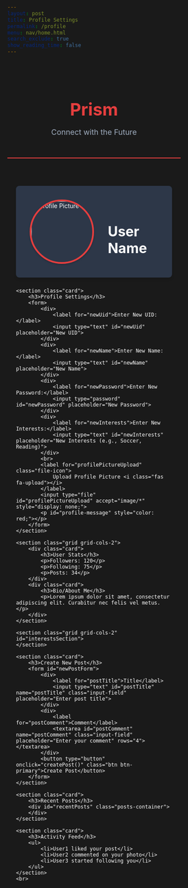 ```yaml
---
layout: post
title: Profile Settings
permalink: /profile
menu: nav/home.html
search_exclude: true
show_reading_time: false
---
```


<style>
    * {
        margin: 0;
        padding: 0;
        box-sizing: border-box;
    }

    html {
        font-family: 'Roboto', sans-serif;
        background-color: #1a1a1a;
        color: #ffffff;
    }

    .container {
        width: 90%;
        max-width: 1200px;
        margin: 0 auto;
        padding-top: 2rem;
    }

    .page-header {
        text-align: center;
        margin-bottom: 2rem;
        padding: 2rem 0;
        border-bottom: 2px solid #e53e3e;
    }

    .page-header h1 {
        font-size: 2.5rem;
        font-weight: bold;
        color: #e53e3e;
        margin-bottom: 0.5rem;
    }

    .page-header p {
        color: #a0aec0;
        font-size: 1.1rem;
    }

    .profile {
        display: flex;
        align-items: center;
        margin-bottom: 24px;
        background-color: #2d3748;
        padding: 2rem;
        border-radius: 8px;
        box-shadow: 0 4px 6px rgba(0, 0, 0, 0.1);
    }

    .profile img {
        width: 150px;
        height: 150px;
        border-radius: 50%;
        border: 4px solid #e53e3e;
        margin-right: 2rem;
        box-shadow: 0 2px 4px rgba(0, 0, 0, 0.2);
    }

    .profile div h2 {
        font-size: 2rem;
        font-weight: bold;
        color: #ffffff;
        margin-bottom: 0.5rem;
    }

    .card {
        background-color: #2d3748;
        padding: 1.5rem;
        border-radius: 8px;
        margin-bottom: 1.5rem;
        box-shadow: 0 4px 6px rgba(0, 0, 0, 0.1);
    }

    .card h3 {
        font-size: 1.5rem;
        font-weight: 600;
        color: #e53e3e;
        margin-bottom: 1.5rem;
        border-bottom: 2px solid #e53e3e;
        padding-bottom: 0.5rem;
    }

    form div {
        margin-bottom: 1rem;
    }

    label {
        display: block;
        margin-bottom: 0.5rem;
        color: #a0aec0;
    }

    input[type="text"],
    input[type="password"] {
        width: 100%;
        padding: 0.75rem;
        border-radius: 4px;
        border: 1px solid #4a5568;
        background-color: #1a202c;
        color: #ffffff;
        margin-bottom: 1rem;
    }

    input[type="text"]:focus,
    input[type="password"]:focus {
        outline: none;
        border-color: #e53e3e;
        box-shadow: 0 0 0 2px rgba(229, 62, 62, 0.2);
    }

    .file-icon {
        display: inline-block;
        padding: 0.75rem 1.5rem;
        background-color: #e53e3e;
        color: white;
        border-radius: 4px;
        cursor: pointer;
        transition: background-color 0.2s;
    }

    .file-icon:hover {
        background-color: #c53030;
    }

    #profile-message {
        margin-top: 1rem;
        padding: 0.75rem;
        border-radius: 4px;
        font-weight: 500;
    }

    .grid {
        display: grid;
        gap: 16px;
        margin-bottom: 24px;
    }

    .grid-cols-2 {
        grid-template-columns: repeat(2, 1fr);
    }

    .card img {
        width: 100%;
        border-radius: 8px;
        transition: transform 0.3s ease-in-out;
    }

    .card img:hover {
        transform: scale(1.05);
    }

    .card p {
        margin-top: 8px;
    }

    ul {
        list-style: none;
    }

    ul li {
        margin: 8px 0;
    }

    .input-field {
        width: 100%;
        padding: 0.75rem;
        margin-bottom: 1rem;
        border: 2px solid #e53e3e;
        border-radius: 6px;
        background-color: #1a1a1a;
        color: #ffffff;
        font-size: 1rem;
        transition: border-color 0.3s ease;
    }

    .input-field:focus {
        outline: none;
        border-color: #fc8181;
        box-shadow: 0 0 0 2px rgba(229, 62, 62, 0.2);
    }

    textarea.input-field {
        resize: vertical;
        min-height: 100px;
    }

    .btn-primary {
        background-color: #e53e3e;
        color: white;
        padding: 0.75rem 1.5rem;
        border: none;
        border-radius: 6px;
        font-size: 1rem;
        cursor: pointer;
        transition: background-color 0.3s ease;
    }

    .btn-primary:hover {
        background-color: #c53030;
    }

    #newPostForm {
        display: flex;
        flex-direction: column;
        gap: 1rem;
    }

    #newPostForm label {
        color: #a0aec0;
        font-size: 1rem;
        margin-bottom: 0.5rem;
        display: block;
    }

    .posts-container {
        display: flex;
        flex-direction: column;
        gap: 1rem;
        max-height: 500px;
        overflow-y: auto;
    }

    .message-bubble {
        background-color: #2d3748;
        padding: 1rem;
        border-radius: 8px;
        margin: 0;
        border-left: 3px solid #e53e3e;
    }

    .post-title {
        font-weight: bold;
        color: #e53e3e;
        margin-bottom: 0.5rem;
    }

    .post-comment {
        color: #ffffff;
    }
</style>

<div class="page-header">
    <h1>Prism</h1>
    <p>Connect with the Future</p>
</div>

<div class="container">
    <section class="profile">
        <img src="https://placehold.co/150x150" alt="Profile Picture" id="profilePicture">
        <div>
            <h2 id="username">User Name</h2>
        </div>
    </section>

    <section class="card">
        <h3>Profile Settings</h3>
        <form>
            <div>
                <label for="newUid">Enter New UID:</label>
                <input type="text" id="newUid" placeholder="New UID">
            </div>
            <div>
                <label for="newName">Enter New Name:</label>
                <input type="text" id="newName" placeholder="New Name">
            </div>
            <div>
                <label for="newPassword">Enter New Password:</label>
                <input type="password" id="newPassword" placeholder="New Password">
            </div>
            <div>
                <label for="newInterests">Enter New Interests:</label>
                <input type="text" id="newInterests" placeholder="New Interests (e.g., Soccer, Reading)">
            </div>
            <br>
            <label for="profilePictureUpload" class="file-icon">
                Upload Profile Picture <i class="fas fa-upload"></i>
            </label>
            <input type="file" id="profilePictureUpload" accept="image/*" style="display: none;">
            <p id="profile-message" style="color: red;"></p>
        </form>
    </section>

    <section class="grid grid-cols-2">
        <div class="card">
            <h3>User Stats</h3>
            <p>Followers: 120</p>
            <p>Following: 75</p>
            <p>Posts: 34</p>
        </div>
        <div class="card">
            <h3>Bio/About Me</h3>
            <p>Lorem ipsum dolor sit amet, consectetur adipiscing elit. Curabitur nec felis vel metus.</p>
        </div>
    </section>

    <section class="grid grid-cols-2" id="interestsSection">
    </section>

    <section class="card">
        <h3>Create New Post</h3>
        <form id="newPostForm">
            <div>
                <label for="postTitle">Title</label>
                <input type="text" id="postTitle" name="postTitle" class="input-field" placeholder="Enter post title">
            </div>
            <div>
                <label for="postComment">Comment</label>
                <textarea id="postComment" name="postComment" class="input-field" placeholder="Enter your comment" rows="4"></textarea>
            </div>
            <button type="button" onclick="createPost()" class="btn btn-primary">Create Post</button>
        </form>
    </section>

    <section class="card">
        <h3>Recent Posts</h3>
        <div id="recentPosts" class="posts-container">
        </div>
    </section>

    <section class="card">
        <h3>Activity Feed</h3>
        <ul>
            <li>User1 liked your post</li>
            <li>User2 commented on your photo</li>
            <li>User3 started following you</li>
        </ul>
    </section>
    <br>
</div>

<script type="module">
import { pythonURI, fetchOptions } from '{{site.baseurl}}/assets/js/api/config.js';

function createInterestCards(interests) {
    const interestsSection = document.getElementById('interestsSection');
    interestsSection.innerHTML = '';
    
    if (!interests || interests.length === 0) {
        const placeholderInterests = ['Gaming', 'Reading', 'Music', 'Art'];
        placeholderInterests.forEach((interest, index) => {
            const card = document.createElement('div');
            card.className = 'card';
            card.innerHTML = `
                <h4>${interest}</h4>
                <img src="https://placehold.co/300x200/2d3748/ffffff/png?text=${interest}" alt="${interest}">
            `;
            interestsSection.appendChild(card);
        });
        return;
    }

    interests.forEach(interest => {
        const card = document.createElement('div');
        card.className = 'card';
        card.innerHTML = `
            <h4>${interest}</h4>
            <img src="https://placehold.co/300x200/2d3748/ffffff/png?text=${interest}" alt="${interest}">
        `;
        interestsSection.appendChild(card);
    });
}

async function updateUserInfo() {
    try {
        const response = await fetch(pythonURI + "/api/user", fetchOptions);
        const data = await response.json();
        
        document.getElementById('username').textContent = data.name || 'User Name';
        
        if (data.pfp) {
            document.getElementById('profilePicture').src = data.pfp;
        }
        
        const interests = data.interests ? data.interests.split(',').map(i => i.trim()).filter(i => i) : [];
        createInterestCards(interests);
        
    } catch (error) {
        console.error('Error fetching user info:', error);
    }
}

document.addEventListener('DOMContentLoaded', updateUserInfo);

async function fetchProfilePicture() {
    try {
        const response = await fetch(pythonURI + "/api/id/pfp", fetchOptions);
        if (!response.ok) {
            throw new Error('Failed to fetch profile picture');
        }
        const data = await response.json();
        if (data && data.pfp) {
            document.getElementById('profilePicture').src = `data:image/jpeg;base64,${data.pfp}`;
        }
    } catch (error) {
        console.error('Error fetching profile picture:', error);
        showError('Error fetching profile picture');
    }
}

function setPlaceholders(userData) {
    const uidInput = document.getElementById('newUid');
    const nameInput = document.getElementById('newName');
    const interestsInput = document.getElementById('newInterests');

    if (userData.uid) uidInput.placeholder = userData.uid;
    if (userData.name) nameInput.placeholder = userData.name;
    if (userData.interests) interestsInput.placeholder = userData.interests;
}

async function updateProfile(field, value) {
    try {
        if (field === 'interests' && value) {
            const response = await fetch(pythonURI + "/api/user", fetchOptions);
            const userData = await response.json();
            const currentInterests = userData.interests ? userData.interests.split(',').map(i => i.trim()) : [];
            const newInterests = value.split(',').map(i => i.trim());
            const combinedInterests = [...new Set([...currentInterests, ...newInterests])];
            value = combinedInterests.join(', ');  // Add space after comma
        }

        const response = await fetch(pythonURI + "/api/user", {
            ...fetchOptions,
            method: 'PUT',
            body: JSON.stringify({
                [field]: value
            })
        });

        if (!response.ok) {
            throw new Error('Failed to update profile');
        }

        showError('Profile updated successfully', 'green');
        updateUserInfo();
    } catch (error) {
        console.error('Error updating profile:', error);
        showError('Error updating profile');
    }
}

async function uploadProfilePicture(file) {
    try {
        const base64String = await convertToBase64(file);
        const response = await fetch(pythonURI + "/api/id/pfp", {
            ...fetchOptions,
            method: 'PUT',
            body: JSON.stringify({ pfp: base64String })
        });

        if (!response.ok) {
            throw new Error('Failed to upload profile picture');
        }

        showError('Profile picture updated successfully', 'green');
        fetchProfilePicture();
    } catch (error) {
        console.error('Error uploading profile picture:', error);
        showError('Error uploading profile picture');
    }
}

function convertToBase64(file) {
    return new Promise((resolve, reject) => {
        const reader = new FileReader();
        reader.onload = () => resolve(reader.result.split(',')[1]);
        reader.onerror = error => reject(error);
        reader.readAsDataURL(file);
    });
}

function showError(message, color = 'red') {
    const messageElement = document.getElementById('profile-message');
    messageElement.style.color = color;
    messageElement.textContent = message;
    setTimeout(() => {
        messageElement.textContent = '';
    }, 3000);
}

async function displayCurrentInterests() {
    try {
        const response = await fetch(pythonURI + "/api/user", fetchOptions);
        const userData = await response.json();
        if (userData.interests) {
            const formattedInterests = userData.interests.split(',').map(i => i.trim()).filter(i => i).join(', ');
            document.getElementById('newInterests').placeholder = `Current interests: ${formattedInterests}`;
        }
    } catch (error) {
        console.error('Error fetching current interests:', error);
    }
}

document.addEventListener('DOMContentLoaded', () => {
    fetchProfilePicture();
    displayCurrentInterests();

    const profilePictureInput = document.getElementById('profilePictureUpload');
    profilePictureInput.addEventListener('change', (e) => {
        if (e.target.files[0]) {
            uploadProfilePicture(e.target.files[0]);
        }
    });

    const inputs = ['newUid', 'newName', 'newPassword', 'newInterests'];
    inputs.forEach(id => {
        const input = document.getElementById(id);
        input.addEventListener('change', (e) => {
            if (e.target.value) {
                updateProfile(id.replace('new', '').toLowerCase(), e.target.value);
                e.target.value = '';
            }
        });
    });
});

window.onload = function() {
    fetchPosts();
};

async function fetchPosts() {
    const channelData = {
        channel_id: 7 
    };

    try {
        const response = await fetch(`${pythonURI}/api/posts/filter`, {
            ...fetchOptions,
            method: 'POST',
            headers: {
                'Content-Type': 'application/json'
            },
            body: JSON.stringify(channelData)
        });

        if (!response.ok) {
            throw new Error('Failed to get posts: ' + response.statusText);
        }

        const posts = await response.json();
        const postsContainer = document.getElementById('recentPosts');
        postsContainer.innerHTML = '';

        posts.forEach(post => {
            const postElement = document.createElement('div');
            postElement.classList.add('message-bubble');
            
            const titleElement = document.createElement('div');
            titleElement.classList.add('post-title');
            titleElement.textContent = post.title;
            
            const commentElement = document.createElement('div');
            commentElement.classList.add('post-comment');
            commentElement.textContent = post.comment;
            
            postElement.appendChild(titleElement);
            postElement.appendChild(commentElement);
            postsContainer.appendChild(postElement);
        });

    } catch (error) {
        console.error('Error fetching posts:', error);
        const postsContainer = document.getElementById('recentPosts');
        postsContainer.innerHTML = '<p style="color: #e53e3e;">Error loading posts. Please try again later.</p>';
    }
}

async function createPost() {
    const title = document.getElementById('postTitle').value.trim();
    const comment = document.getElementById('postComment').value.trim();
    
    if (!title || !comment) {
        alert('Please fill in both title and comment fields');
        return;
    }

    const postData = {
        title: title,
        comment: comment,
        channel_id: 7,
    };

    try {
        const response = await fetch(`${pythonURI}/api/post`, {
            ...fetchOptions,
            method: 'POST',
            headers: {
                'Content-Type': 'application/json'
            },
            body: JSON.stringify(postData)
        });

        if (!response.ok) {
            throw new Error('Failed to create post: ' + response.statusText);
        }

        document.getElementById('newPostForm').reset();
        alert('Post created successfully!');
        
        // Refresh posts after creating a new one
        await fetchPosts();
        
    } catch (error) {
        console.error('Error creating post:', error);
        alert('Failed to create post. Please try again.');
    }
}

window.createPost = createPost;
</script>